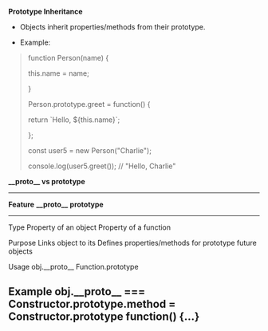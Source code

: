 **Prototype Inheritance**

-   Objects inherit properties/methods from their prototype.

-   Example:

> function Person(name) {
>
> this.name = name;
>
> }
>
> Person.prototype.greet = function() {
>
> return \`Hello, \${this.name}\`;
>
> };
>
> const user5 = new Person(\"Charlie\");
>
> console.log(user5.greet()); // \"Hello, Charlie\"

**\_\_proto\_\_ vs prototype**

  ------------------------------------------------------------------------------
  **Feature**   **\_\_proto\_\_**            **prototype**
  ------------- ---------------------------- -----------------------------------
  Type          Property of an object        Property of a function

  Purpose       Links object to its          Defines properties/methods for
                prototype                    future objects

  Usage         obj.\_\_proto\_\_            Function.prototype

  Example       obj.\_\_proto\_\_ ===        Constructor.prototype.method =
                Constructor.prototype        function() {\...}
  ------------------------------------------------------------------------------
